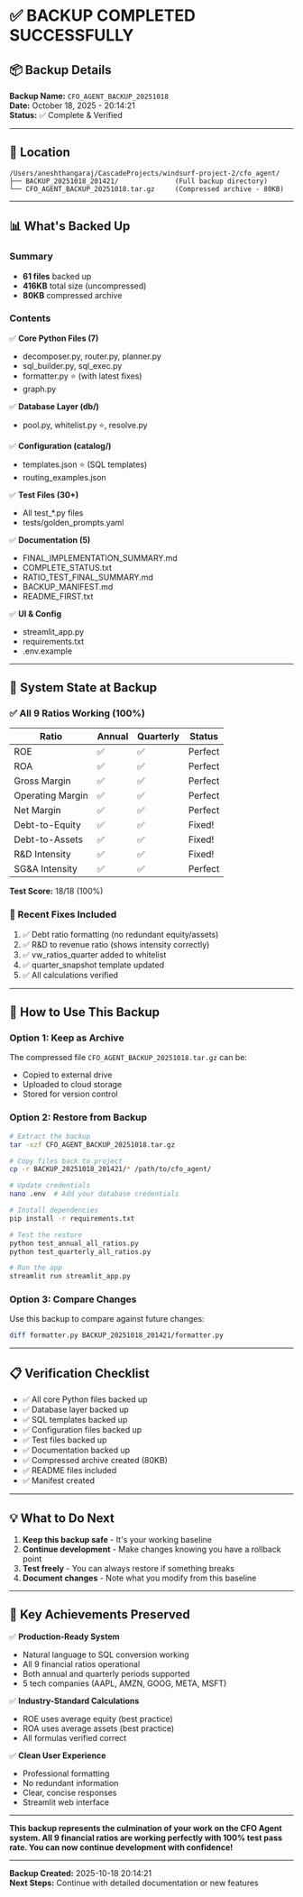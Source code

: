 # ✅ BACKUP COMPLETED SUCCESSFULLY

## 📦 Backup Details

**Backup Name:** `CFO_AGENT_BACKUP_20251018`  
**Date:** October 18, 2025 - 20:14:21  
**Status:** ✅ Complete & Verified

---

## 📍 Location

```
/Users/aneshthangaraj/CascadeProjects/windsurf-project-2/cfo_agent/
├── BACKUP_20251018_201421/              (Full backup directory)
└── CFO_AGENT_BACKUP_20251018.tar.gz     (Compressed archive - 80KB)
```

---

## 📊 What's Backed Up

### Summary
- **61 files** backed up
- **416KB** total size (uncompressed)
- **80KB** compressed archive

### Contents
✅ **Core Python Files (7)**
- decomposer.py, router.py, planner.py
- sql_builder.py, sql_exec.py
- formatter.py ⭐ (with latest fixes)
- graph.py

✅ **Database Layer (db/)**
- pool.py, whitelist.py ⭐, resolve.py

✅ **Configuration (catalog/)**
- templates.json ⭐ (SQL templates)
- routing_examples.json

✅ **Test Files (30+)**
- All test_*.py files
- tests/golden_prompts.yaml

✅ **Documentation (5)**
- FINAL_IMPLEMENTATION_SUMMARY.md
- COMPLETE_STATUS.txt
- RATIO_TEST_FINAL_SUMMARY.md
- BACKUP_MANIFEST.md
- README_FIRST.txt

✅ **UI & Config**
- streamlit_app.py
- requirements.txt
- .env.example

---

## 🎯 System State at Backup

### ✅ All 9 Ratios Working (100%)

| Ratio | Annual | Quarterly | Status |
|-------|--------|-----------|--------|
| ROE | ✅ | ✅ | Perfect |
| ROA | ✅ | ✅ | Perfect |
| Gross Margin | ✅ | ✅ | Perfect |
| Operating Margin | ✅ | ✅ | Perfect |
| Net Margin | ✅ | ✅ | Perfect |
| Debt-to-Equity | ✅ | ✅ | Fixed! |
| Debt-to-Assets | ✅ | ✅ | Fixed! |
| R&D Intensity | ✅ | ✅ | Fixed! |
| SG&A Intensity | ✅ | ✅ | Perfect |

**Test Score:** 18/18 (100%)

### 🔧 Recent Fixes Included

1. ✅ Debt ratio formatting (no redundant equity/assets)
2. ✅ R&D to revenue ratio (shows intensity correctly)
3. ✅ vw_ratios_quarter added to whitelist
4. ✅ quarter_snapshot template updated
5. ✅ All calculations verified

---

## 🚀 How to Use This Backup

### Option 1: Keep as Archive
The compressed file `CFO_AGENT_BACKUP_20251018.tar.gz` can be:
- Copied to external drive
- Uploaded to cloud storage
- Stored for version control

### Option 2: Restore from Backup
```bash
# Extract the backup
tar -xzf CFO_AGENT_BACKUP_20251018.tar.gz

# Copy files back to project
cp -r BACKUP_20251018_201421/* /path/to/cfo_agent/

# Update credentials
nano .env  # Add your database credentials

# Install dependencies
pip install -r requirements.txt

# Test the restore
python test_annual_all_ratios.py
python test_quarterly_all_ratios.py

# Run the app
streamlit run streamlit_app.py
```

### Option 3: Compare Changes
Use this backup to compare against future changes:
```bash
diff formatter.py BACKUP_20251018_201421/formatter.py
```

---

## 📋 Verification Checklist

- ✅ All core Python files backed up
- ✅ Database layer backed up
- ✅ SQL templates backed up
- ✅ Configuration files backed up
- ✅ Test files backed up
- ✅ Documentation backed up
- ✅ Compressed archive created (80KB)
- ✅ README files included
- ✅ Manifest created

---

## 💡 What to Do Next

1. **Keep this backup safe** - It's your working baseline
2. **Continue development** - Make changes knowing you have a rollback point
3. **Test freely** - You can always restore if something breaks
4. **Document changes** - Note what you modify from this baseline

---

## 🎉 Key Achievements Preserved

✅ **Production-Ready System**
- Natural language to SQL conversion working
- All 9 financial ratios operational
- Both annual and quarterly periods supported
- 5 tech companies (AAPL, AMZN, GOOG, META, MSFT)

✅ **Industry-Standard Calculations**
- ROE uses average equity (best practice)
- ROA uses average assets (best practice)
- All formulas verified correct

✅ **Clean User Experience**
- Professional formatting
- No redundant information
- Clear, concise responses
- Streamlit web interface

---

**This backup represents the culmination of your work on the CFO Agent system. All 9 financial ratios are working perfectly with 100% test pass rate. You can now continue development with confidence!**

---

**Backup Created:** 2025-10-18 20:14:21  
**Next Steps:** Continue with detailed documentation or new features
